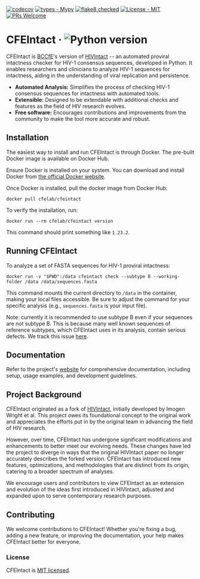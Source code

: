 
[![codecov](https://codecov.io/gh/cfe-lab/CFEIntact/branch/master/graph/badge.svg?token=OCYKUD7QET)](https://codecov.io/gh/cfe-lab/CFEIntact)
[![types - Mypy](https://img.shields.io/badge/types-Mypy-blue.svg)](https://github.com/python/mypy)
[![flake8 checked](https://img.shields.io/badge/flake8-checked-blueviolet.svg)](https://github.com/PyCQA/flake8)
[![License - MIT](https://img.shields.io/badge/license-MIT-9400d3.svg)](https://spdx.org/licenses/)
[![PRs Welcome](https://img.shields.io/badge/PRs-welcome-brightgreen.svg)](https://github.com/cfe-lab/CFEIntact/pulls)

# CFEIntact &middot; ![Python version](https://img.shields.io/badge/python-3.6+-blue.svg)

CFEIntact is [BCCfE](https://github.com/cfe-lab)'s version of [HIVIntact](https://github.com/ramics/HIVIntact) -- an automated proviral intactness checker for HIV-1 consensus sequences, developed in Python. It enables researchers and clinicians to analyze HIV-1 sequences for intactness, aiding in the understanding of viral replication and persistence.

- **Automated Analysis:** Simplifies the process of checking HIV-1 consensus sequences for intactness with automated tools.
- **Extensible:** Designed to be extendable with additional checks and features as the field of HIV research evolves.
- **Free software:** Encourages contributions and improvements from the community to make the tool more accurate and robust.

## Installation

The easiest way to install and run CFEIntact is through Docker. The pre-built Docker image is available on Docker Hub.

Ensure Docker is installed on your system. You can download and install Docker from [the official Docker website](https://www.docker.com/get-started).

Once Docker is installed, pull the docker image from Docker Hub:

```shell
docker pull cfelab/cfeintact
```

To verify the installation, run:

```shell
docker run --rm cfelab/cfeintact version
```

This command should print something like `1.23.2`.

## Running CFEIntact

To analyze a set of FASTA sequences for HIV-1 proviral intactness:

```shell
docker run -v "$PWD":/data cfeintact check --subtype B --working-folder /data /data/sequences.fasta
```

This command mounts the current directory to `/data` in the container, making your local files accessible. Be sure to adjust the command for your specific analysis (e.g., `sequences.fasta` is your input file).

Note: currently it is recommended to use subtype B even if your sequences are not subtype B.
This is because many well known sequences of reference subtypes, which CFEIntact uses in its analysis, contain serious defects.
We track this issue [here](https://github.com/cfe-lab/CFEIntact/issues/5).

## Documentation

Refer to the project's [website](https://cfe-lab.github.io/CFEIntact) for comprehensive documentation, including setup, usage examples, and development guidelines.

## Project Background

CFEIntact originated as a fork of [HIVIntact](https://github.com/ramics/HIVIntact), initially developed by Imogen Wright et al. This project owes its foundational concept to the original work and appreciates the efforts put in by the original team in advancing the field of HIV research.

However, over time, CFEIntact has undergone significant modifications and enhancements to better meet our evolving needs. These changes have led the project to diverge in ways that the original HIVIntact paper no longer accurately describes the forked version. CFEIntact has introduced new features, optimizations, and methodologies that are distinct from its origin, catering to a broader spectrum of analyses.

We encourage users and contributors to view CFEIntact as an extension and evolution of the ideas first introduced in HIVIntact, adjusted and expanded upon to serve contemporary research purposes.

## Contributing

We welcome contributions to CFEIntact! Whether you're fixing a bug, adding a new feature, or improving the documentation, your help makes CFEIntact better for everyone.

### License

CFEIntact is [MIT licensed](./LICENSE).
